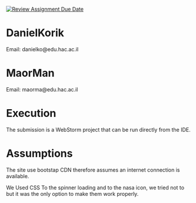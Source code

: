 [![Review Assignment Due Date](https://classroom.github.com/assets/deadline-readme-button-24ddc0f5d75046c5622901739e7c5dd533143b0c8e959d652212380cedb1ea36.svg)](https://classroom.github.com/a/KnqVbps7)

<h1>DanielKorik</h1>
<p>Email: danielko@edu.hac.ac.il</p>

<h1>MaorMan</h1>
<p>Email: maorma@edu.hac.ac.il</p>

<h1>Execution</h1>
<p>
The submission is a WebStorm project that can be run directly from the IDE.
</p>
<h1>Assumptions</h1>
<p>
  The site use bootstap CDN therefore assumes an internet connection is available.
</p>
We Used CSS To the spinner loading and to the nasa icon, we tried not to but it was the only option to make them
work properly.
<p>

</p>

